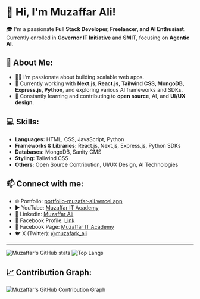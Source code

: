 # 👋 Hi, I'm Muzaffar Ali!

🎓 I'm a passionate **Full Stack Developer, Freelancer, and AI Enthusiast**.  
Currently enrolled in **Governor IT Initiative** and **SMIT**, focusing on **Agentic AI**.

## 🚀 About Me:
- 👨‍💻 I’m passionate about building scalable web apps.
- 🔭 Currently working with **Next.js, React.js, Tailwind CSS, MongoDB, Express.js, Python**, and exploring various AI frameworks and SDKs.
- 🌱 Constantly learning and contributing to **open source**, AI, and **UI/UX design**.

## 💻 Skills:
- **Languages:** HTML, CSS, JavaScript, Python  
- **Frameworks & Libraries:** React.js, Next.js, Express.js, Python SDKs  
- **Databases:** MongoDB, Sanity CMS   
- **Styling:** Tailwind CSS  
- **Others:** Open Source Contribution, UI/UX Design, AI Technologies  

## 📫 Connect with me:
- 🌐 Portfolio: [portfolio-muzafar-ali.vercel.app](https://portfolio-muzafar-ali.vercel.app/)  
- ▶️ YouTube: [Muzaffar IT Academy](https://youtube.com/@muzaffaritacademy)  
- 🔗 LinkedIn: [Muzaffar Ali](https://www.linkedin.com/in/muzaffar-ali-0b3939315/)  
- 📘 Facebook Profile: [Link](https://www.facebook.com/profile.php?id=100093557110026)  
- 📘 Facebook Page: [Muzaffar IT Academy](https://www.facebook.com/profile.php?id=61568580359502)  
- 🐦 X (Twitter): [@muzafark_ali](https://x.com/muzafark_ali?t=D3m5eyVd-toFI-_0Y96_aA&s=09)  

---

![Muzaffar's GitHub stats](https://github-readme-stats.vercel.app/api?username=MuzaffarAli13&show_icons=true&theme=radical) 
![Top Langs](https://github-readme-stats.vercel.app/api/top-langs/?username=MuzaffarAli13&layout=compact&theme=radical)
## 📈 Contribution Graph:

![Muzaffar's GitHub Contribution Graph](https://github-readme-activity-graph.cyclic.app/graph?username=MuzaffarAli13&theme=radical)

